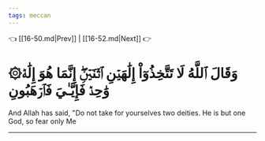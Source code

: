 ```yaml
---
tags: meccan
---
```


👈 [[16-50.md|Prev]] | [[16-52.md|Next]] 👉

# ۞وَقَالَ ٱللَّهُ لَا تَتَّخِذُوٓاْ إِلَٰهَيۡنِ ٱثۡنَيۡنِۖ إِنَّمَا هُوَ إِلَٰهٞ وَٰحِدٞ فَإِيَّـٰيَ فَٱرۡهَبُونِ

And Allah has said, "Do not take for yourselves two deities. He is but one God, so fear only Me

---

